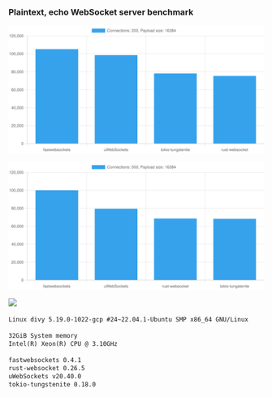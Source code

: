 ### Plaintext, echo WebSocket server benchmark

![](./200-16384-chart.svg)

![](./500-16384-chart.svg)

![](./10-20-chart.svg)

```
Linux divy 5.19.0-1022-gcp #24~22.04.1-Ubuntu SMP x86_64 GNU/Linux

32GiB System memory
Intel(R) Xeon(R) CPU @ 3.10GHz

fastwebsockets 0.4.1
rust-websocket 0.26.5
uWebSockets v20.40.0
tokio-tungstenite 0.18.0
```
